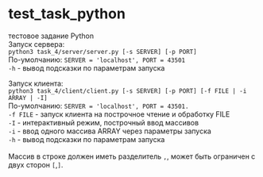# test_task_python
тестовое задание Python </br>
Запуск сервера:</br>
`python3 task_4/server/server.py [-s SERVER] [-p PORT]`</br>
По-умолчанию: `SERVER = 'localhost', PORT = 43501`</br>
`-h` - вывод подсказки по параметрам запуска</br>

Запуск клиента:</br>
`python3 task_4/client/client.py [-s SERVER] [-p PORT] [-f FILE | -i ARRAY | -I]`</br>
По-умолчанию: `SERVER = 'localhost', PORT = 43501.`</br>
`-f FILE` - запуск клиента на построчное чтение и обработку FILE</br>
`-I` - интерактивный режим, построчный ввод массивов</br>
`-i` - ввод одного массива ARRAY через параметры запуска</br>
`-h` - вывод подсказки по параметрам запуска</br>
</br>
Массив в строке должен иметь разделитель `,`, может быть ограничен с двух сторон `[`,`]`.</br>
